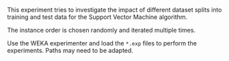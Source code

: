 
This experiment tries to investigate the impact of different dataset splits into training and test data for the Support Vector Machine algorithm.

The instance order is chosen randomly and iterated multiple times.

Use the WEKA experimenter and load the `*.exp` files to perform the experiments. Paths may need to be adapted.


